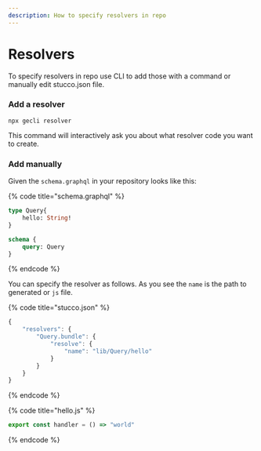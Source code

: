 ```yaml
---
description: How to specify resolvers in repo
---
```


# Resolvers

To specify resolvers in repo use CLI to add those with a command or manually edit stucco.json file.

### Add a resolver

```
npx gecli resolver
```

This command will interactively ask you about what resolver code you want to create.

### Add manually

Given the `schema.graphql` in your repository looks like this:

{% code title="schema.graphql" %}
```graphql
type Query{
    hello: String!
}

schema {
    query: Query
}
```
{% endcode %}

You can specify the resolver as follows. As you see the `name` is the path to generated or `js` file.

{% code title="stucco.json" %}
```javascript
{
    "resolvers": {
        "Query.bundle": {
            "resolve": {
                "name": "lib/Query/hello"
            }
        }
    }
}
```
{% endcode %}

{% code title="hello.js" %}
```typescript
export const handler = () => "world"
```
{% endcode %}
